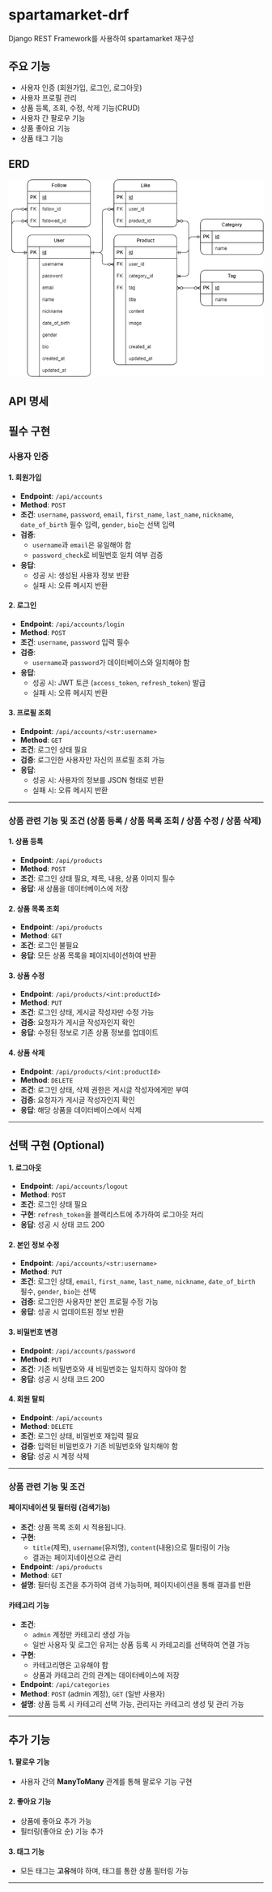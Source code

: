 # spartamarket-drf
Django REST Framework를 사용하여 spartamarket 재구성

## 주요 기능
- 사용자 인증 (회원가입, 로그인, 로그아웃)
- 사용자 프로필 관리
- 상품 등록, 조회, 수정, 삭제 기능(CRUD)
- 사용자 간 팔로우 기능
- 상품 좋아요 기능
- 상품 태그 기능

## ERD
![ERD_spartamarket_DRF](ERD_spartamarket_DRF.png)

## API 명세

## 필수 구현

### 사용자 인증
#### 1. 회원가입
- **Endpoint**: `/api/accounts`
- **Method**: `POST`
- **조건**: `username`, `password`, `email`, `first_name`, `last_name`, `nickname`, `date_of_birth` 필수 입력, `gender`, `bio`는 선택 입력
- **검증**: 
  - `username`과 `email`은 유일해야 함
  - `password_check`로 비밀번호 일치 여부 검증
- **응답**: 
  - 성공 시: 생성된 사용자 정보 반환
  - 실패 시: 오류 메시지 반환

#### 2. 로그인
- **Endpoint**: `/api/accounts/login`
- **Method**: `POST`
- **조건**: `username`, `password` 입력 필수
- **검증**: 
  - `username`과 `password`가 데이터베이스와 일치해야 함
- **응답**: 
  - 성공 시: JWT 토큰 (`access_token`, `refresh_token`) 발급
  - 실패 시: 오류 메시지 반환

#### 3. 프로필 조회
- **Endpoint**: `/api/accounts/<str:username>`
- **Method**: `GET`
- **조건**: 로그인 상태 필요
- **검증**: 로그인한 사용자만 자신의 프로필 조회 가능
- **응답**: 
  - 성공 시: 사용자의 정보를 JSON 형태로 반환
  - 실패 시: 오류 메시지 반환

---

### **상품 관련 기능 및 조건 (상품 등록 / 상품 목록 조회 / 상품 수정 / 상품 삭제)**

#### 1. 상품 등록
- **Endpoint**: `/api/products`
- **Method**: `POST`
- **조건**: 로그인 상태 필요, 제목, 내용, 상품 이미지 필수
- **응답**: 새 상품을 데이터베이스에 저장

#### 2. 상품 목록 조회
- **Endpoint**: `/api/products`
- **Method**: `GET`
- **조건**: 로그인 불필요
- **응답**: 모든 상품 목록을 페이지네이션하여 반환

#### 3. 상품 수정
- **Endpoint**: `/api/products/<int:productId>`
- **Method**: `PUT`
- **조건**: 로그인 상태, 게시글 작성자만 수정 가능
- **검증**: 요청자가 게시글 작성자인지 확인
- **응답**: 수정된 정보로 기존 상품 정보를 업데이트

#### 4. 상품 삭제
- **Endpoint**: `/api/products/<int:productId>`
- **Method**: `DELETE`
- **조건**: 로그인 상태, 삭제 권한은 게시글 작성자에게만 부여
- **검증**: 요청자가 게시글 작성자인지 확인
- **응답**: 해당 상품을 데이터베이스에서 삭제

---

## 선택 구현 (Optional)

#### 1. 로그아웃
- **Endpoint**: `/api/accounts/logout`
- **Method**: `POST`
- **조건**: 로그인 상태 필요
- **구현**: `refresh_token`을 블랙리스트에 추가하여 로그아웃 처리
- **응답**: 성공 시 상태 코드 200

#### 2. 본인 정보 수정
- **Endpoint**: `/api/accounts/<str:username>`
- **Method**: `PUT`
- **조건**: 로그인 상태, `email`, `first_name`, `last_name`, `nickname`, `date_of_birth` 필수, `gender`, `bio`는 선택
- **검증**: 로그인한 사용자만 본인 프로필 수정 가능
- **응답**: 성공 시 업데이트된 정보 반환

#### 3. 비밀번호 변경
- **Endpoint**: `/api/accounts/password`
- **Method**: `PUT`
- **조건**: 기존 비밀번호와 새 비밀번호는 일치하지 않아야 함
- **응답**: 성공 시 상태 코드 200

#### 4. 회원 탈퇴
- **Endpoint**: `/api/accounts`
- **Method**: `DELETE`
- **조건**: 로그인 상태, 비밀번호 재입력 필요
- **검증**: 입력된 비밀번호가 기존 비밀번호와 일치해야 함
- **응답**: 성공 시 계정 삭제

---

### 상품 관련 기능 및 조건 

#### **페이지네이션 및 필터링 (검색기능)**
- **조건**: 상품 목록 조회 시 적용됩니다.
- **구현**: 
  - `title`(제목), `username`(유저명), `content`(내용)으로 필터링이 가능
  - 결과는 페이지네이션으로 관리
- **Endpoint**: `/api/products`
- **Method**: `GET`
- **설명**: 필터링 조건을 추가하여 검색 가능하며, 페이지네이션을 통해 결과를 반환

#### **카테고리 기능**
- **조건**: 
  - `admin` 계정만 카테고리 생성 가능
  - 일반 사용자 및 로그인 유저는 상품 등록 시 카테고리를 선택하여 연결 가능
- **구현**: 
  - 카테고리명은 고유해야 함
  - 상품과 카테고리 간의 관계는 데이터베이스에 저장
- **Endpoint**: `/api/categories`
- **Method**: `POST` (admin 계정), `GET` (일반 사용자)
- **설명**: 상품 등록 시 카테고리 선택 가능, 관리자는 카테고리 생성 및 관리 가능

---

## 추가 기능

#### 1. 팔로우 기능
- 사용자 간의 **ManyToMany** 관계를 통해 팔로우 기능 구현

#### 2. 좋아요 기능
- 상품에 좋아요 추가 가능
- 필터링(좋아요 순) 기능 추가

#### 3. 태그 기능
- 모든 태그는 **고유**해야 하며, 태그를 통한 상품 필터링 가능

---

